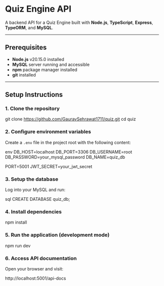 # Quiz Engine API

A backend API for a Quiz Engine built with **Node.js**, **TypeScript**, **Express**, **TypeORM**, and **MySQL**.

---

## Prerequisites

- **Node.js** v20.15.0 installed  
- **MySQL** server running and accessible  
- **npm** package manager installed  
- **git** installed

---

## Setup Instructions

### 1. Clone the repository


git clone https://github.com/GauravSehrawat1711/quiz.git
cd quiz


### 2. Configure environment variables

Create a `.env` file in the project root with the following content:

env
DB_HOST=localhost
DB_PORT=3306
DB_USERNAME=root
DB_PASSWORD=your_mysql_password
DB_NAME=quiz_db

PORT=5001
JWT_SECRET=your_jwt_secret


### 3. Setup the database

Log into your MySQL and run:

sql
CREATE DATABASE quiz_db;


### 4. Install dependencies


npm install


### 5. Run the application (development mode)

npm run dev


### 6. Access API documentation

Open your browser and visit:

http://localhost:5001/api-docs



